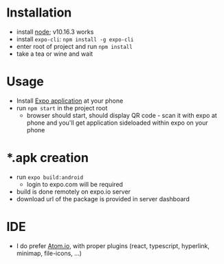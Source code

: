 # Installation
- install [node](https://github.com/nodesource/distributions/blob/master/README.md#debinstall); v10.16.3 works
- install ```expo-cli```: ```npm install -g expo-cli```
- enter root of project and run ```npm install```
- take a tea or wine and wait

# Usage
- Install [Expo application](https://play.google.com/store/apps/details?id=host.exp.exponent) at your phone
- run ```npm start``` in the project root
  - browser should start, should display QR code - scan it with expo at phone and you'll get application sideloaded within expo on your phone

# \*.apk creation
- run ```expo build:android```
  - login to expo.com will be required
- build is done remotely on expo.io server
- download url of the package is provided in server dashboard

# IDE
- I do prefer [Atom.io](http://atom.io), with proper plugins (react, typescript, hyperlink, minimap, file-icons, ...)
